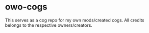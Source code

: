 # owo-cogs

This serves as a cog repo for my own mods/created cogs. All credits belongs to the respective owners/creators.
